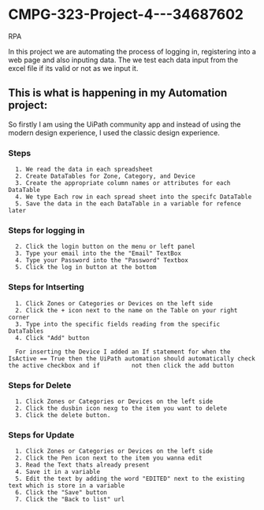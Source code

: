 # CMPG-323-Project-4---34687602
RPA

In this project we are automating the process of logging in, registering into a web page and also inputing data. The we test each data input from the excel file if its valid or not as we input it.

## This is what is happening in my Automation project:
So firstly I am using the UiPath community app and instead of using the modern design experience, I used the classic design experience.
  
  ### Steps
      1. We read the data in each spreadsheet
      2. Create DataTables for Zone, Category, and Device
      3. Create the appropriate column names or attributes for each DataTable 
      4. We type Each row in each spread sheet into the specifc DataTable
      5. Save the data in the each DataTable in a variable for refence later
      
  ### Steps for logging in
 
      2. Click the login button on the menu or left panel
      3. Type your email into the the "Email" TextBox
      4. Type your Password into the "Password" Textbox
      5. Click the log in button at the bottom
      
 ### Steps for Intserting
 
      1. Click Zones or Categories or Devices on the left side
      2. Click the + icon next to the name on the Table on your right corner
      3. Type into the specific fields reading from the specific DataTables
      4. Click "Add" button
      
      For inserting the Device I added an If statement for when the IsActive == True then the UiPath automation should automatically check the active checkbox and if         not then click the add button
      
 ### Steps for Delete
 
      1. Click Zones or Categories or Devices on the left side
      2. Click the dusbin icon nexg to the item you want to delete
      3. Click the delete button.
 
 ### Steps for Update
      
      1. Click Zones or Categories or Devices on the left side
      2. Click the Pen icon next to the item you wanna edit 
      3. Read the Text thats already present 
      4. Save it in a variable
      5. Edit the text by adding the word "EDITED" next to the existing text which is store in a variable
      6. Click the "Save" button
      7. Click the "Back to list" url
      
